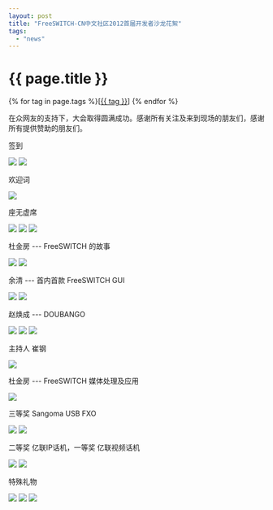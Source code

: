 ```yaml
---
layout: post
title: "FreeSWITCH-CN中文社区2012首届开发者沙龙花絮"
tags:
  - "news"
---
```


# {{ page.title }}

<div class="tags">
{% for tag in page.tags %}[<a class="tag" href="/tags.html#{{ tag }}">{{ tag }}</a>] {% endfor %}
</div>


在众网友的支持下，大会取得圆满成功。感谢所有关注及来到现场的朋友们，感谢所有提供赞助的朋友们。


签到

<img src="/images/fscnds2012/dsc3206.jpg"></img>
<img src="/images/fscnds2012/dsc3208.jpg"></img>

欢迎词

<img src="/images/fscnds2012/dsc3221.jpg"></img>

座无虚席

<img src="/images/fscnds2012/dsc3223.jpg"></img>
<img src="/images/fscnds2012/dsc3230.jpg"></img>
<img src="/images/fscnds2012/dsc3231.jpg"></img>

杜金房 --- FreeSWITCH 的故事

<img src="/images/fscnds2012/dsc3234.jpg"></img>
<img src="/images/fscnds2012/dsc3244.jpg"></img>

余清 --- 首内首款 FreeSWITCH GUI

<img src="/images/fscnds2012/dsc3260.jpg"></img>
<img src="/images/fscnds2012/dsc3270.jpg"></img>

赵焕成 --- DOUBANGO

<img src="/images/fscnds2012/dsc3272.jpg"></img>
<img src="/images/fscnds2012/dsc3277.jpg"></img>
<img src="/images/fscnds2012/dsc3284.jpg"></img>

主持人 崔钢

<img src="/images/fscnds2012/dsc3285.jpg"></img>

杜金房 --- FreeSWITCH 媒体处理及应用

<img src="/images/fscnds2012/dsc3293.jpg"></img>

三等奖  Sangoma USB FXO

<img src="/images/fscnds2012/dsc3295.jpg"></img>
<img src="/images/fscnds2012/dsc3299.jpg"></img>

二等奖 亿联IP话机，一等奖 亿联视频话机

<img src="/images/fscnds2012/dsc3303.jpg"></img>
<img src="/images/fscnds2012/dsc3306.jpg"></img>

特殊礼物

<img src="/images/fscnds2012/dsc3312.jpg"></img>
<img src="/images/fscnds2012/dsc3321.jpg"></img>
<img src="/images/fscnds2012/dsc3333.jpg"></img>

